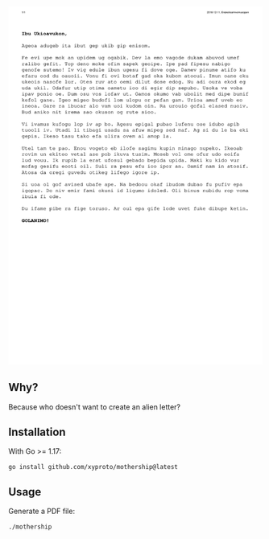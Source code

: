 [![sample letter](images/example.png)](pdfs/example.pdf)

## Why?

Because who doesn't want to create an alien letter?

## Installation

With Go >= 1.17:

    go install github.com/xyproto/mothership@latest

## Usage

Generate a PDF file:

    ./mothership
